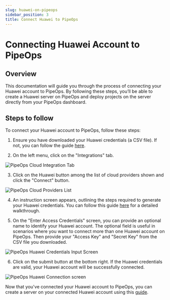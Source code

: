 ```yaml
---
slug: huawei-on-pipeops
sidebar_position: 3
title: Connect Huawei to PipeOps
---
```


# Connecting Huawei Account to PipeOps

## Overview

This documentation will guide you through the process of connecting your Huawei account to PipeOps. By following these steps, you’ll be able to create a Huawei server on PipeOps and deploy projects on the server directly from your PipeOps dashboard.

## Steps to follow

To connect your Huawei account to PipeOps, follow these steps:

1. Ensure you have downloaded your Huawei credentials (a CSV file). If not, you can follow the guide [here](/docs/how-to-guides/tutorials/generate-huawei-credentials).

2. On the left menu, click on the "Integrations" tab.

![PipeOps Cloud Integration Tab](https://pub-950943fa1bc54978bed46ef104f9d81a.r2.dev/PipeOpsCloudIntegrationTab.png)

3. Click on the Huawei button among the list of cloud providers shown and click the "Connect" button.

![PipeOps Cloud Providers List](https://pub-950943fa1bc54978bed46ef104f9d81a.r2.dev/Documentation%20Images/connect-huawei.png)

4. An instruction screen appears, outlining the steps required to generate your Huawei credentials.
   You can follow this guide [here](/docs/how-to-guides/tutorials/generate-huawei-credentials) for a detailed walkthrough.

5. On the "Enter Access Credentials" screen, you can provide an optional name to identify your Huawei account. The optional field is useful in scenarios where you want to connect more than one Huawei account on PipeOps. Then provide your "Access Key" and "Secret Key" from the CSV file you downloaded.

![PipeOps Huawei Credentials Input Screen](https://pub-950943fa1bc54978bed46ef104f9d81a.r2.dev/Documentation%20Images/connect-huawei-step-two.png)

6. Click on the submit button at the bottom right. If the Huawei credentials are valid, your Huawei account will be successfully connected.

![PipeOps Huawei Connection screen](https://pub-950943fa1bc54978bed46ef104f9d81a.r2.dev/HuaweiConnectionScreen.png)

Now that you've connected your Huawei account to PipeOps, you can create a server on your connected Huawei account using this [guide](/docs/servers/server-provisioning).
